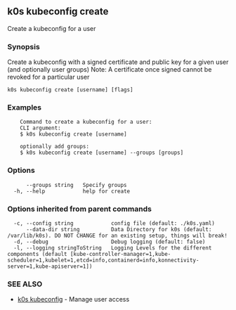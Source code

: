 ## k0s kubeconfig create

Create a kubeconfig for a user

### Synopsis

Create a kubeconfig with a signed certificate and public key for a given user (and optionally user groups)
Note: A certificate once signed cannot be revoked for a particular user

```
k0s kubeconfig create [username] [flags]
```

### Examples

```
	Command to create a kubeconfig for a user:
	CLI argument:
	$ k0s kubeconfig create [username]

	optionally add groups:
	$ k0s kubeconfig create [username] --groups [groups]
```

### Options

```
      --groups string   Specify groups
  -h, --help            help for create
```

### Options inherited from parent commands

```
  -c, --config string            config file (default: ./k0s.yaml)
      --data-dir string          Data Directory for k0s (default: /var/lib/k0s). DO NOT CHANGE for an existing setup, things will break!
  -d, --debug                    Debug logging (default: false)
  -l, --logging stringToString   Logging Levels for the different components (default [kube-controller-manager=1,kube-scheduler=1,kubelet=1,etcd=info,containerd=info,konnectivity-server=1,kube-apiserver=1])
```

### SEE ALSO

* [k0s kubeconfig](k0s_kubeconfig.md)	 - Manage user access

